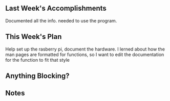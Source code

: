## Last Week's Accomplishments
Documented all the info. needed to use the program.

## This Week's Plan
Help set up the rasberry pi, document the hardware. I lerned about how the man pages are formatted for functions, so I want to edit the documentation for the function to fit that style

## Anything Blocking?


## Notes

